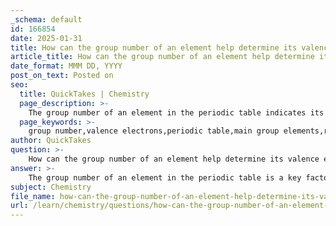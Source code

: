 ```yaml
---
_schema: default
id: 166854
date: 2025-01-31
title: How can the group number of an element help determine its valence electrons?
article_title: How can the group number of an element help determine its valence electrons?
date_format: MMM DD, YYYY
post_on_text: Posted on
seo:
  title: QuickTakes | Chemistry
  page_description: >-
    The group number of an element in the periodic table indicates its number of valence electrons, crucial for understanding its reactivity and bonding behavior.
  page_keywords: >-
    group number,valence electrons,periodic table,main group elements,reactivity,bonding behavior,alkali metals,alkaline earth metals,halogens,noble gases
author: QuickTakes
question: >-
    How can the group number of an element help determine its valence electrons?
answer: >-
    The group number of an element in the periodic table is a key factor in determining its number of valence electrons, particularly for the main group elements (groups 1-2 and 13-18). Valence electrons are the electrons located in the outermost shell of an atom, and they are crucial for understanding an element's reactivity and bonding behavior.\n\nHere’s how the group number relates to valence electrons:\n\n1. **Group 1 (Alkali Metals)**: Elements in this group have one valence electron. For example, sodium (Na) has one valence electron, making it highly reactive.\n\n2. **Group 2 (Alkaline Earth Metals)**: Elements in this group have two valence electrons. For instance, magnesium (Mg) has two valence electrons.\n\n3. **Groups 13-18**: The number of valence electrons increases as you move across these groups:\n   - **Group 13**: Three valence electrons (e.g., aluminum, Al).\n   - **Group 14**: Four valence electrons (e.g., carbon, C).\n   - **Group 15**: Five valence electrons (e.g., nitrogen, N).\n   - **Group 16**: Six valence electrons (e.g., oxygen, O).\n   - **Group 17 (Halogens)**: Seven valence electrons (e.g., chlorine, Cl), which makes them very reactive as they seek to gain one more electron to achieve a stable octet.\n   - **Group 18 (Noble Gases)**: These elements have a full valence shell with eight valence electrons (except for helium, which has two), making them largely inert and unreactive.\n\nIn summary, by simply looking at the group number of a main group element, one can quickly determine the number of valence electrons it possesses. This understanding is essential for predicting how elements will interact with one another in chemical reactions.
subject: Chemistry
file_name: how-can-the-group-number-of-an-element-help-determine-its-valence-electrons.md
url: /learn/chemistry/questions/how-can-the-group-number-of-an-element-help-determine-its-valence-electrons
---
```


&nbsp;